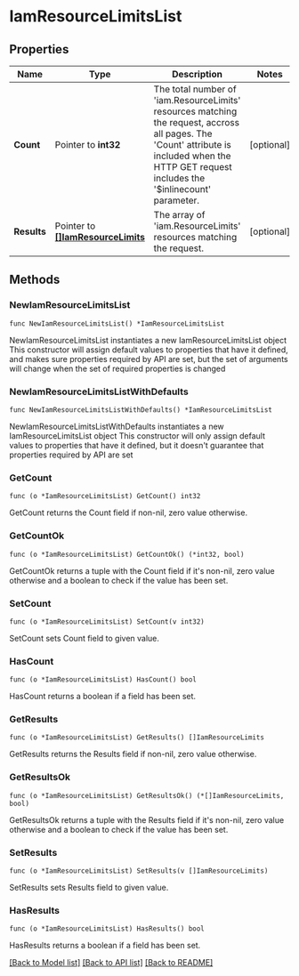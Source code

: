 # IamResourceLimitsList

## Properties

Name | Type | Description | Notes
------------ | ------------- | ------------- | -------------
**Count** | Pointer to **int32** | The total number of &#39;iam.ResourceLimits&#39; resources matching the request, accross all pages. The &#39;Count&#39; attribute is included when the HTTP GET request includes the &#39;$inlinecount&#39; parameter. | [optional] 
**Results** | Pointer to [**[]IamResourceLimits**](iam.ResourceLimits.md) | The array of &#39;iam.ResourceLimits&#39; resources matching the request. | [optional] 

## Methods

### NewIamResourceLimitsList

`func NewIamResourceLimitsList() *IamResourceLimitsList`

NewIamResourceLimitsList instantiates a new IamResourceLimitsList object
This constructor will assign default values to properties that have it defined,
and makes sure properties required by API are set, but the set of arguments
will change when the set of required properties is changed

### NewIamResourceLimitsListWithDefaults

`func NewIamResourceLimitsListWithDefaults() *IamResourceLimitsList`

NewIamResourceLimitsListWithDefaults instantiates a new IamResourceLimitsList object
This constructor will only assign default values to properties that have it defined,
but it doesn't guarantee that properties required by API are set

### GetCount

`func (o *IamResourceLimitsList) GetCount() int32`

GetCount returns the Count field if non-nil, zero value otherwise.

### GetCountOk

`func (o *IamResourceLimitsList) GetCountOk() (*int32, bool)`

GetCountOk returns a tuple with the Count field if it's non-nil, zero value otherwise
and a boolean to check if the value has been set.

### SetCount

`func (o *IamResourceLimitsList) SetCount(v int32)`

SetCount sets Count field to given value.

### HasCount

`func (o *IamResourceLimitsList) HasCount() bool`

HasCount returns a boolean if a field has been set.

### GetResults

`func (o *IamResourceLimitsList) GetResults() []IamResourceLimits`

GetResults returns the Results field if non-nil, zero value otherwise.

### GetResultsOk

`func (o *IamResourceLimitsList) GetResultsOk() (*[]IamResourceLimits, bool)`

GetResultsOk returns a tuple with the Results field if it's non-nil, zero value otherwise
and a boolean to check if the value has been set.

### SetResults

`func (o *IamResourceLimitsList) SetResults(v []IamResourceLimits)`

SetResults sets Results field to given value.

### HasResults

`func (o *IamResourceLimitsList) HasResults() bool`

HasResults returns a boolean if a field has been set.


[[Back to Model list]](../README.md#documentation-for-models) [[Back to API list]](../README.md#documentation-for-api-endpoints) [[Back to README]](../README.md)


